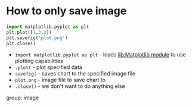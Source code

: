 # How to only save image

```python
import matplotlib.pyplot as plt
plt.plot([1,3,2])
plt.savefig('plot.png')
plt.close()
```

- `import matplotlib.pyplot as plt` - loads [lib:Matplotlib module](python-matplotlib/how-to-install-matplotlib-python-lib-in-ubuntu-ubuntuversion) to use plotting capabilities
- `.plot(` - plot specified data
- `savefig(` - saves chart to the specified image file
- `plot.png` - image file to save chart to
- `.close()` - we don't want to do anything else

group: image


